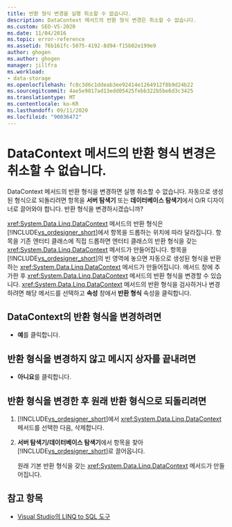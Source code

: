 ```yaml
---
title: 반환 형식 변경을 실행 취소할 수 없습니다.
description: DataContext 메서드의 반환 형식 변경은 취소할 수 없습니다.
ms.custom: SEO-VS-2020
ms.date: 11/04/2016
ms.topic: error-reference
ms.assetid: 76b161fc-5075-4192-8d94-f15b02e199e9
author: ghogen
ms.author: ghogen
manager: jillfra
ms.workload:
- data-storage
ms.openlocfilehash: fc0c3d6c1ddeab3ee92414e1264912f8b9d24b22
ms.sourcegitcommit: 4ae5e9817ad13edd05425febb322b5be6d3c3425
ms.translationtype: MT
ms.contentlocale: ko-KR
ms.lasthandoff: 09/11/2020
ms.locfileid: "90036472"
---
```

# <a name="changing-the-return-type-of-a-datacontext-method-cannot-be-undone"></a>DataContext 메서드의 반환 형식 변경은 취소할 수 없습니다.

DataContext 메서드의 반환 형식을 변경하면 실행 취소할 수 없습니다. 자동으로 생성된 형식으로 되돌리려면 항목을 **서버 탐색기** 또는 **데이터베이스 탐색기**에서 O/R 디자이너로 끌어와야 합니다. 반환 형식을 변경하시겠습니까?

<xref:System.Data.Linq.DataContext> 메서드의 반환 형식은 [!INCLUDE[vs_ordesigner_short](../data-tools/includes/vs_ordesigner_short_md.md)]에서 항목을 드롭하는 위치에 따라 달라집니다. 항목을 기존 엔터티 클래스에 직접 드롭하면 엔터티 클래스의 반환 형식을 갖는 <xref:System.Data.Linq.DataContext> 메서드가 만들어집니다. 항목을 [!INCLUDE[vs_ordesigner_short](../data-tools/includes/vs_ordesigner_short_md.md)]의 빈 영역에 놓으면 자동으로 생성된 형식을 반환하는 <xref:System.Data.Linq.DataContext> 메서드가 만들어집니다. 메서드 창에 추가한 후 <xref:System.Data.Linq.DataContext> 메서드의 반환 형식을 변경할 수 있습니다. <xref:System.Data.Linq.DataContext> 메서드의 반환 형식을 검사하거나 변경하려면 해당 메서드를 선택하고 **속성** 창에서 **반환 형식** 속성을 클릭합니다.

## <a name="to-change-the-return-type-of-a-datacontext"></a>DataContext의 반환 형식을 변경하려면

- **예**를 클릭합니다.

## <a name="to-exit-the-message-box-and-leave-the-return-type-unchanged"></a>반환 형식을 변경하지 않고 메시지 상자를 끝내려면

- **아니요**를 클릭합니다.

## <a name="to-revert-to-the-original-return-type-after-changing-the-return-type"></a>반환 형식을 변경한 후 원래 반환 형식으로 되돌리려면

1. [!INCLUDE[vs_ordesigner_short](../data-tools/includes/vs_ordesigner_short_md.md)]에서 <xref:System.Data.Linq.DataContext> 메서드를 선택한 다음, 삭제합니다.

2. **서버 탐색기/데이터베이스 탐색기**에서 항목을 찾아 [!INCLUDE[vs_ordesigner_short](../data-tools/includes/vs_ordesigner_short_md.md)]로 끌어옵니다.

    원래 기본 반환 형식을 갖는 <xref:System.Data.Linq.DataContext> 메서드가 만들어집니다.

## <a name="see-also"></a>참고 항목

- [Visual Studio의 LINQ to SQL 도구](../data-tools/linq-to-sql-tools-in-visual-studio2.md)
